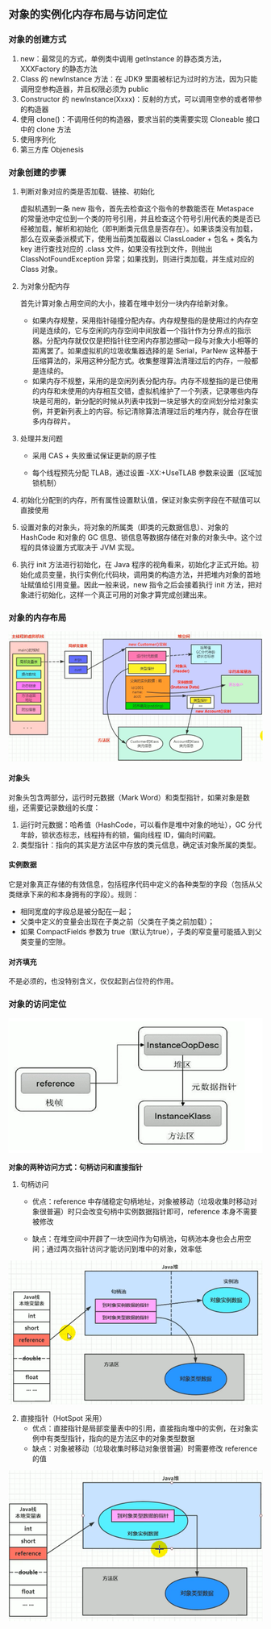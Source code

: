## 对象的实例化内存布局与访问定位

### 对象的创建方式

1. new：最常见的方式，单例类中调用 getInstance 的静态类方法，XXXFactory 的静态方法
2. Class 的 newInstance 方法：在 JDK9 里面被标记为过时的方法，因为只能调用空参构造器，并且权限必须为 public
3. Constructor 的 newInstance(Xxxx)：反射的方式，可以调用空参的或者带参的构造器
4. 使用 clone()：不调用任何的构造器，要求当前的类需要实现 Cloneable 接口中的 clone 方法
5. 使用序列化
6. 第三方库 Objenesis



### 对象创建的步骤

1. 判断对象对应的类是否加载、链接、初始化

   虚拟机遇到一条 new 指令，首先去检查这个指令的参数能否在 Metaspace 的常量池中定位到一个类的符号引用，并且检查这个符号引用代表的类是否已经被加载，解析和初始化（即判断类元信息是否存在）。如果该类没有加载，那么在双亲委派模式下，使用当前类加载器以 ClassLoader + 包名 + 类名为 key 进行查找对应的 .class 文件，如果没有找到文件，则抛出 ClassNotFoundException 异常；如果找到，则进行类加载，并生成对应的 Class 对象。

2. 为对象分配内存

   首先计算对象占用空间的大小，接着在堆中划分一块内存给新对象。

   - 如果内存规整，采用指针碰撞分配内存。内存规整指的是使用过的内存空间是连续的，它与空闲的内存空间中间放着一个指针作为分界点的指示器。分配内存就仅仅是把指针往空闲内存那边挪动一段与对象大小相等的距离罢了。如果虚拟机的垃圾收集器选择的是 Serial，ParNew 这种基于压缩算法的，采用这种分配方式。收集整理算法清理过后的内存，一般都是连续的。
   - 如果内存不规整，采用的是空闲列表分配内存。内存不规整指的是已使用的内存和未使用的内存相互交错，虚拟机维护了一个列表，记录哪些内存块是可用的，新分配的时候从列表中找到一块足够大的空间划分给对象实例，并更新列表上的内容。标记清除算法清理过后的堆内存，就会存在很多内存碎片。

3. 处理并发问题

   - 采用 CAS + 失败重试保证更新的原子性

   - 每个线程预先分配 TLAB，通过设置 -XX:+UseTLAB 参数来设置（区域加锁机制）

4. 初始化分配到的内存，所有属性设置默认值，保证对象实例字段在不赋值可以直接使用

5. 设置对象的对象头，将对象的所属类（即类的元数据信息）、对象的 HashCode 和对象的 GC 信息、锁信息等数据存储在对象的对象头中。这个过程的具体设置方式取决于 JVM 实现。

6. 执行 init 方法进行初始化，在 Java 程序的视角看来，初始化才正式开始。初始化成员变量，执行实例化代码块，调用类的构造方法，并把堆内对象的首地址赋值给引用变量。因此一般来说，new 指令之后会接着执行 init 方法，把对象进行初始化，这样一个真正可用的对象才算完成创建出来。



### 对象的内存布局

![20210124114152951](../images/20210124114152951.png)

#### 对象头

对象头包含两部分，运行时元数据（Mark Word）和类型指针，如果对象是数组，还需要记录数组的长度：

1. 运行时元数据：哈希值（HashCode，可以看作是堆中对象的地址），GC 分代年龄，锁状态标志，线程持有的锁，偏向线程 ID，偏向时间戳。
2. 类型指针：指向的其实是方法区中存放的类元信息，确定该对象所属的类型。



#### 实例数据

它是对象真正存储的有效信息，包括程序代码中定义的各种类型的字段（包括从父类继承下来的和本身拥有的字段）。规则：

- 相同宽度的字段总是被分配在一起；
- 父类中定义的变量会出现在子类之前（父类在子类之前加载）；
- 如果 CompactFields 参数为 true（默认为true），子类的窄变量可能插入到父类变量的空隙。



#### 对齐填充

不是必须的，也没特别含义，仅仅起到占位符的作用。



### 对象的访问定位

![20210124121114036](../images/20210124121114036.png)

**对象的两种访问方式：句柄访问和直接指针**

1. 句柄访问

   - 优点：reference 中存储稳定句柄地址，对象被移动（垃圾收集时移动对象很普遍）时只会改变句柄中实例数据指针即可，reference 本身不需要被修改

   - 缺点：在堆空间中开辟了一块空间作为句柄池，句柄池本身也会占用空间；通过两次指针访问才能访问到堆中的对象，效率低

![20210124121233917](../images/20210124121233917.png)

2. 直接指针（HotSpot 采用）
   - 优点：直接指针是局部变量表中的引用，直接指向堆中的实例，在对象实例中有类型指针，指向的是方法区中的对象类型数据
   - 缺点：对象被移动（垃圾收集时移动对象很普遍）时需要修改 reference 的值

![20210124121348856](../images/20210124121348856.png)